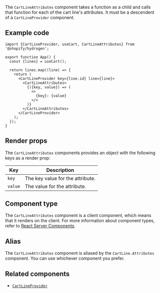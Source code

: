 <!-- This file is generated from the source code. Edit the files in /packages/hydrogen/src/components/CartLineAttributes and run 'yarn generate-docs' at the root of this repo. -->

The `CartLineAttributes` component takes a function as a child and calls that function for each of the
cart line's attributes. It must be a descendent of a `CartLineProvider` component.

## Example code

```tsx
import {CartLineProvider, useCart, CartLineAttributes} from '@shopify/hydrogen';

export function App() {
  const {lines} = useCart();

  return lines.map((line) => {
    return (
      <CartLineProvider key={line.id} line={line}>
        <CartLineAttributes>
          {({key, value}) => (
            <>
              {key}: {value}
            </>
          )}
        </CartLineAttributes>
      </CartLineProvider>
    );
  });
}
```

## Render props

The `CartLineAttributes` components provides an object with the following keys as a render prop:

| Key     | Description                      |
| ------- | -------------------------------- |
| `key`   | The key value for the attribute. |
| `value` | The value for the attribute.     |

## Component type

The `CartLineAttributes` component is a client component, which means that it renders on the client. For more information about component types, refer to [React Server Components](/api/hydrogen/framework/react-server-components).

## Alias

The `CartLineAttributes` component is aliased by the `CartLine.Attributes` component. You can use whichever component you prefer.

## Related components

- [`CartLineProvider`](/api/hydrogen/components/cart/cartlineprovider)
